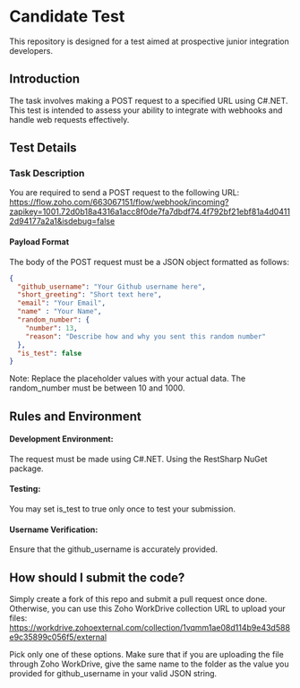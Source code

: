 # Candidate Test
This repository is designed for a test aimed at prospective junior integration developers.

## Introduction
The task involves making a POST request to a specified URL using C#.NET. This test is intended to assess your ability to integrate with webhooks and handle web requests effectively.

## Test Details

### Task Description
You are required to send a POST request to the following URL:
https://flow.zoho.com/663067151/flow/webhook/incoming?zapikey=1001.72d0b18a4316a1acc8f0de7fa7dbdf74.4f792bf21ebf81a4d04112d94177a2a1&isdebug=false


#### Payload Format
The body of the POST request must be a JSON object formatted as follows:

```json
{
  "github_username": "Your Github username here",
  "short_greeting": "Short text here",
  "email": "Your Email",
  "name" : "Your Name",
  "random_number": {
    "number": 13,
    "reason": "Describe how and why you sent this random number"
  },
  "is_test": false
}
```
Note: Replace the placeholder values with your actual data. The random_number must be between 10 and 1000.

## Rules and Environment

#### Development Environment: 
The request must be made using C#.NET. Using the RestSharp NuGet package.

#### Testing: 
You may set is_test to true only once to test your submission.

#### Username Verification: 
Ensure that the github_username is accurately provided.

## How should I submit the code?

Simply create a fork of this repo and submit a pull request once done. Otherwise, you can use this Zoho WorkDrive collection URL to upload your files: https://workdrive.zohoexternal.com/collection/1vqmm1ae08d114b9e43d588e9c35899c056f5/external

Pick only one of these options. Make sure that if you are uploading the file through Zoho WorkDrive, give the same name to the folder as the value you provided for github_username in your valid JSON string.


